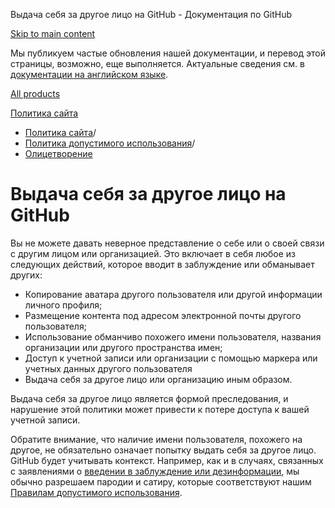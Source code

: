 Выдача себя за другое лицо на GitHub - Документация по GitHub

[Skip to main content](#main-content)

Мы публикуем частые обновления нашей документации, и перевод этой страницы, возможно, еще выполняется. Актуальные сведения см. в [документации на английском языке](/en).

[All products](/ru)

[Политика сайта](/ru/site-policy)

* [Политика сайта](/ru/site-policy)/
* [Политика допустимого использования](/ru/site-policy/acceptable-use-policies)/
* [Олицетворение](/ru/site-policy/acceptable-use-policies/github-impersonation)

Выдача себя за другое лицо на GitHub
==========

Вы не можете давать неверное представление о себе или о своей связи с другим лицом или организацией. Это включает в себя любое из следующих действий, которое вводит в заблуждение или обманывает других:

* Копирование аватара другого пользователя или другой информации личного профиля;
* Размещение контента под адресом электронной почты другого пользователя;
* Использование обманчиво похожего имени пользователя, названия организации или другого пространства имен;
* Доступ к учетной записи или организации с помощью маркера или учетных данных другого пользователя
* Выдача себя за другое лицо или организацию иным образом.

Выдача себя за другое лицо является формой преследования, и нарушение этой политики может привести к потере доступа к вашей учетной записи.

Обратите внимание, что наличие имени пользователя, похожего на другое, не обязательно означает попытку выдать себя за другое лицо. GitHub будет учитывать контекст. Например, как и в случаях, связанных с заявлениями о [введении в заблуждение или дезинформации](/ru/site-policy/acceptable-use-policies/github-misinformation-and-disinformation), мы обычно разрешаем пародии и сатиру, которые соответствуют нашим [Правилам допустимого использования](/ru/site-policy/acceptable-use-policies/github-acceptable-use-policies).
